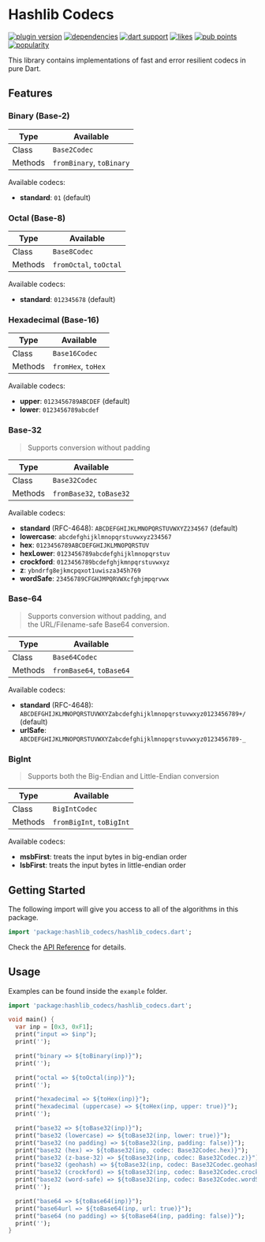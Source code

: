 # Hashlib Codecs

[![plugin version](https://img.shields.io/pub/v/hashlib_codecs?label=pub)](https://pub.dev/packages/hashlib_codecs)
[![dependencies](https://img.shields.io/badge/dependencies-zero-889)](https://github.com/bitanon/hashlib_codecs/blob/master/pubspec.yaml)
[![dart support](https://img.shields.io/badge/dart-%3e%3d%202.14.0-39f?logo=dart)](https://dart.dev/guides/whats-new#september-8-2021-214-release)
[![likes](https://img.shields.io/pub/likes/hashlib_codecs?logo=dart)](https://pub.dev/packages/hashlib_codecs/score)
[![pub points](https://img.shields.io/pub/points/hashlib_codecs?logo=dart&color=teal)](https://pub.dev/packages/hashlib_codecs/score)
[![popularity](https://img.shields.io/pub/popularity/hashlib_codecs?logo=dart)](https://pub.dev/packages/hashlib_codecs/score)

<!-- [![test](https://github.com/bitanon/hashlib_codecs/actions/workflows/test.yml/badge.svg)](https://github.com/bitanon/hashlib_codecs/actions/workflows/test.yml) -->

This library contains implementations of fast and error resilient codecs in pure Dart.

## Features

### Binary (Base-2)

| Type    | Available                |
| ------- | ------------------------ |
| Class   | `Base2Codec`             |
| Methods | `fromBinary`, `toBinary` |

Available codecs:

- **standard**: `01` (default)

### Octal (Base-8)

| Type    | Available              |
| ------- | ---------------------- |
| Class   | `Base8Codec`           |
| Methods | `fromOctal`, `toOctal` |

Available codecs:

- **standard**: `012345678` (default)

### Hexadecimal (Base-16)

| Type    | Available          |
| ------- | ------------------ |
| Class   | `Base16Codec`      |
| Methods | `fromHex`, `toHex` |

Available codecs:

- **upper**: `0123456789ABCDEF` (default)
- **lower**: `0123456789abcdef`

### Base-32

> Supports conversion without padding

| Type    | Available                |
| ------- | ------------------------ |
| Class   | `Base32Codec`            |
| Methods | `fromBase32`, `toBase32` |

Available codecs:

- **standard** (RFC-4648): `ABCDEFGHIJKLMNOPQRSTUVWXYZ234567` (default)
- **lowercase**: `abcdefghijklmnopqrstuvwxyz234567`
- **hex**: `0123456789ABCDEFGHIJKLMNOPQRSTUV`
- **hexLower**: `0123456789abcdefghijklmnopqrstuv`
- **crockford**: `0123456789bcdefghjkmnpqrstuvwxyz`
- **z**: `ybndrfg8ejkmcpqxot1uwisza345h769`
- **wordSafe**: `23456789CFGHJMPQRVWXcfghjmpqrvwx`

### Base-64

> Supports conversion without padding, and <br>
> the URL/Filename-safe Base64 conversion.

| Type    | Available                |
| ------- | ------------------------ |
| Class   | `Base64Codec`            |
| Methods | `fromBase64`, `toBase64` |

Available codecs:

- **standard** (RFC-4648): `ABCDEFGHIJKLMNOPQRSTUVWXYZabcdefghijklmnopqrstuvwxyz0123456789+/` (default)
- **urlSafe**: `ABCDEFGHIJKLMNOPQRSTUVWXYZabcdefghijklmnopqrstuvwxyz0123456789-_`

### BigInt

> Supports both the Big-Endian and Little-Endian conversion

| Type    | Available                |
| ------- | ------------------------ |
| Class   | `BigIntCodec`            |
| Methods | `fromBigInt`, `toBigInt` |

Available codecs:

- **msbFirst**: treats the input bytes in big-endian order
- **lsbFirst**: treats the input bytes in little-endian order

## Getting Started

The following import will give you access to all of the algorithms in this package.

```dart
import 'package:hashlib_codecs/hashlib_codecs.dart';
```

Check the [API Reference](https://pub.dev/documentation/hashlib_codecs/latest/hashlib_codecs/hashlib_codecs-library.html) for details.

## Usage

Examples can be found inside the `example` folder.

```dart
import 'package:hashlib_codecs/hashlib_codecs.dart';

void main() {
  var inp = [0x3, 0xF1];
  print("input => $inp");
  print('');

  print("binary => ${toBinary(inp)}");
  print('');

  print("octal => ${toOctal(inp)}");
  print('');

  print("hexadecimal => ${toHex(inp)}");
  print("hexadecimal (uppercase) => ${toHex(inp, upper: true)}");
  print('');

  print("base32 => ${toBase32(inp)}");
  print("base32 (lowercase) => ${toBase32(inp, lower: true)}");
  print("base32 (no padding) => ${toBase32(inp, padding: false)}");
  print("base32 (hex) => ${toBase32(inp, codec: Base32Codec.hex)}");
  print("base32 (z-base-32) => ${toBase32(inp, codec: Base32Codec.z)}");
  print("base32 (geohash) => ${toBase32(inp, codec: Base32Codec.geohash)}");
  print("base32 (crockford) => ${toBase32(inp, codec: Base32Codec.crockford)}");
  print("base32 (word-safe) => ${toBase32(inp, codec: Base32Codec.wordSafe)}");
  print('');

  print("base64 => ${toBase64(inp)}");
  print("base64url => ${toBase64(inp, url: true)}");
  print("base64 (no padding) => ${toBase64(inp, padding: false)}");
  print('');
}
```
